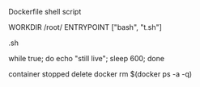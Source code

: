 Dockerfile shell script

WORKDIR /root/
ENTRYPOINT ["bash", "t.sh"]


.sh

while true;
  do echo "still live";
  sleep 600;
done

container stopped delete
docker rm $(docker ps -a -q)
